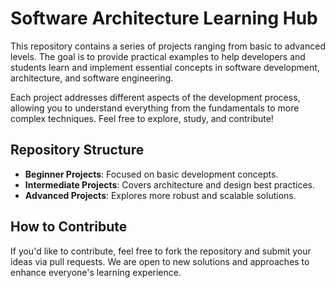# Software Architecture Learning Hub

This repository contains a series of projects ranging from basic to advanced levels. The goal is to provide practical examples to help developers and students learn and implement essential concepts in software development, architecture, and software engineering.

Each project addresses different aspects of the development process, allowing you to understand everything from the fundamentals to more complex techniques. Feel free to explore, study, and contribute!

## Repository Structure

- **Beginner Projects**: Focused on basic development concepts.
- **Intermediate Projects**: Covers architecture and design best practices.
- **Advanced Projects**: Explores more robust and scalable solutions.

## How to Contribute

If you'd like to contribute, feel free to fork the repository and submit your ideas via pull requests. We are open to new solutions and approaches to enhance everyone's learning experience.

